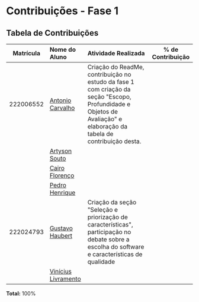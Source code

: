 # Contribuições - Fase 1

## Tabela de Contribuições

| Matrícula | Nome do Aluno                                                                 | Atividade Realizada                                   | % de Contribuição |
| :-------: | :---------------------------------------------------------------------------- | :---------------------------------------------------- | :---------------: |
| 222006552 | [Antonio Carvalho](https://github.com/antonioscarvalho)                      |        Criação do ReadMe, contribuição no estudo da fase 1 com criação da seção "Escopo, Profundidade e Objetos de Avaliação" e elaboração da tabela de contribuição desta.       |             |
|  | [Artyson Souto](https://github.com/Atyrson)                                  |                   |             |
|  | [Cairo Florenço](https://github.com/CA1RO)                                   |                       |             |
|  | [Pedro Henrique](https://github.com/Stain19)                                 |                |             |
| 222024793 | [Gustavo Haubert](https://github.com/GustavoHaubert)                         | Criação da seção "Seleção e priorização de características", participação no debate sobre a escolha do software e características de qualidade |             |
|  | [Vinícius Livramento](https://github.com/vinialves2020)                      |   |             |

**Total:** 100%
